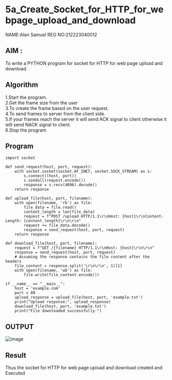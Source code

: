 # 5a_Create_Socket_for_HTTP_for_webpage_upload_and_download

NAME:Alan Samuel
REG NO:212223040012

## AIM :
To write a PYTHON program for socket for HTTP for web page upload and download
## Algorithm

1.Start the program.
<BR>
2.Get the frame size from the user
<BR>
3.To create the frame based on the user request.
<BR>
4.To send frames to server from the client side.
<BR>
5.If your frames reach the server it will send ACK signal to client otherwise it will send NACK signal to client.
<BR>
6.Stop the program
<BR>
## Program
    import socket
    
    def send_request(host, port, request):
        with socket.socket(socket.AF_INET, socket.SOCK_STREAM) as s:
            s.connect((host, port))
            s.sendall(request.encode())
            response = s.recv(4096).decode()
        return response
    
    def upload_file(host, port, filename):
        with open(filename, 'rb') as file:
            file_data = file.read()
            content_length = len(file_data)
            request = f"POST /upload HTTP/1.1\r\nHost: {host}\r\nContent-Length: {content_length}\r\n\r\n"
            request += file_data.decode()
            response = send_request(host, port, request)
        return response
    
    def download_file(host, port, filename):
        request = f"GET /{filename} HTTP/1.1\r\nHost: {host}\r\n\r\n"
        response = send_request(host, port, request)
        # Assuming the response contains the file content after the headers
        file_content = response.split('\r\n\r\n', 1)[1]
        with open(filename, 'wb') as file:
            file.write(file_content.encode())
    
    if __name__ == "__main__":
        host = 'example.com'
        port = 80
        upload_response = upload_file(host, port, 'example.txt')
        print("Upload response:", upload_response)
        download_file(host, port, 'example.txt')
        print("File downloaded successfully.")

## OUTPUT
![image](https://github.com/Alan-samuel/5a_Create_Socket_for_HTTP_for_webpage_upload_and_download/assets/147091803/1cfc3d4a-0ee9-4056-a6be-2dbd3ceb2fad)

## Result
Thus the socket for HTTP for web page upload and download created and Executed
